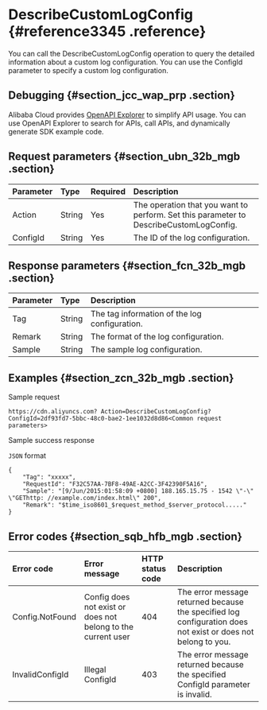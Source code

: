 # DescribeCustomLogConfig {#reference3345 .reference}

You can call the DescribeCustomLogConfig operation to query the detailed information about a custom log configuration. You can use the ConfigId parameter to specify a custom log configuration.

## Debugging {#section_jcc_wap_prp .section}

Alibaba Cloud provides [OpenAPI Explorer](https://api.aliyun.com/#/?product=Cdn&api=DescribeCustomLogConfig) to simplify API usage. You can use OpenAPI Explorer to search for APIs, call APIs, and dynamically generate SDK example code.

## Request parameters {#section_ubn_32b_mgb .section}

|Parameter|Type|Required|Description|
|:--------|:---|:-------|:----------|
|Action|String|Yes|The operation that you want to perform. Set this parameter to DescribeCustomLogConfig.|
|ConfigId|String|Yes|The ID of the log configuration.|

## Response parameters {#section_fcn_32b_mgb .section}

|Parameter|Type|Description|
|:--------|:---|:----------|
|Tag|String|The tag information of the log configuration.|
|Remark|String|The format of the log configuration.|
|Sample|String|The sample log configuration.|

## Examples {#section_zcn_32b_mgb .section}

Sample request

``` {#codeblock_7rg_nr4_5xm}
https://cdn.aliyuncs.com? Action=DescribeCustomLogConfig?ConfigId=2df93fd7-5bbc-48c0-bae2-1ee1032d8d86<Common request parameters>
```

Sample success response

`JSON` format

``` {#codeblock_vf6_dg3_cq0}
{
    "Tag": "xxxxx",
    "RequestId": "F32C57AA-7BF8-49AE-A2CC-3F42390F5A16",
    "Sample": "[9/Jun/2015:01:58:09 +0800] 188.165.15.75 - 1542 \"-\" \"GEThttp: //example.com/index.html\" 200",
    "Remark": "$time_iso8601_$request_method_$server_protocol....."
}
```

## Error codes {#section_sqb_hfb_mgb .section}

|Error code|Error message|HTTP status code|Description|
|:---------|:------------|:---------------|:----------|
|Config.NotFound|Config does not exist or does not belong to the current user|404|The error message returned because the specified log configuration does not exist or does not belong to you.|
|InvalidConfigId|Illegal ConfigId|403|The error message returned because the specified ConfigId parameter is invalid.|

